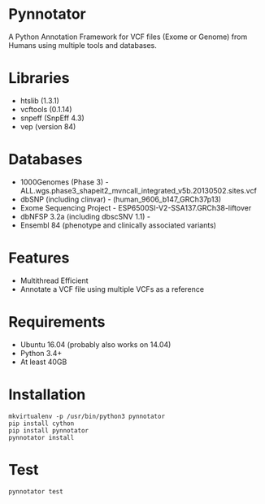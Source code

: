 # Pynnotator

A Python Annotation Framework for VCF files (Exome or Genome) from Humans using multiple tools and databases.


Libraries
=========

- htslib (1.3.1)
- vcftools (0.1.14)
- snpeff (SnpEff 4.3)
- vep (version 84)

Databases
=========

- 1000Genomes (Phase 3) - ALL.wgs.phase3_shapeit2_mvncall_integrated_v5b.20130502.sites.vcf 
- dbSNP (including clinvar) - (human_9606_b147_GRCh37p13) 
- Exome Sequencing Project - ESP6500SI-V2-SSA137.GRCh38-liftover
- dbNFSP 3.2a (including dbscSNV 1.1) - 
- Ensembl 84 (phenotype and clinically associated variants)


Features
========
- Multithread Efficient
- Annotate a VCF file using multiple VCFs as a reference

Requirements
============

- Ubuntu 16.04 (probably also works on 14.04)
- Python 3.4+
- At least 40GB

Installation 
============

    mkvirtualenv -p /usr/bin/python3 pynnotator
    pip install cython 
    pip install pynnotator
    pynnotator install


Test
====

    pynnotator test

